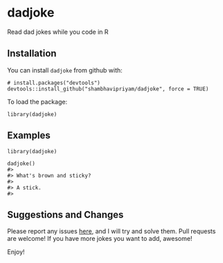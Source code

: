 # dadjoke
Read dad jokes while you code in R

## Installation
You can install `dadjoke` from github with:
````
# install.packages("devtools")
devtools::install_github("shambhavipriyam/dadjoke", force = TRUE)
````

To load the package:
````
library(dadjoke)
````

## Examples
````
library(dadjoke)

dadjoke()
#> 
#> What's brown and sticky?
#> 
#> A stick.
#> 
````


## Suggestions and Changes 

Please report any issues [here](https://github.com/shambhavipriaym/dadjoke/issues), and I will try and solve them. Pull requests are welcome!
If you have more jokes you want to add, awesome!

Enjoy!
